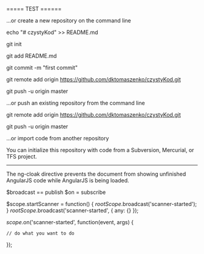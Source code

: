 =====  TEST ======

…or create a new repository on the command line

echo "# czystyKod" >> README.md

git init

git add README.md

git commit -m "first commit"

git remote add origin https://github.com/dktomaszenko/czystyKod.git

git push -u origin master

…or push an existing repository from the command line

git remote add origin https://github.com/dktomaszenko/czystyKod.git

git push -u origin master

…or import code from another repository

You can initialize this repository with code from a Subversion, Mercurial, or TFS project.


-----------------------------------------------------------------------------------------------------

The ng-cloak directive prevents the document from showing unfinished AngularJS code while AngularJS is being loaded.

$broadcast == publish
$on = subscribe

$scope.startScanner = function() {
    $rootScope.$broadcast('scanner-started');
}
$rootScope.$broadcast('scanner-started', { any: {} });

$scope.$on('scanner-started', function(event, args) {

    // do what you want to do
});

